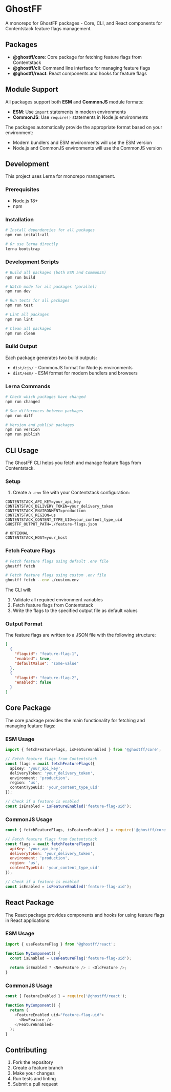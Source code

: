 # GhostFF

A monorepo for GhostFF packages - Core, CLI, and React components for Contentstack feature flags management.

## Packages

- **@ghostff/core**: Core package for fetching feature flags from Contentstack
- **@ghostff/cli**: Command line interface for managing feature flags
- **@ghostff/react**: React components and hooks for feature flags

## Module Support

All packages support both **ESM** and **CommonJS** module formats:

- **ESM**: Use `import` statements in modern environments
- **CommonJS**: Use `require()` statements in Node.js environments

The packages automatically provide the appropriate format based on your environment:
- Modern bundlers and ESM environments will use the ESM version
- Node.js and CommonJS environments will use the CommonJS version

## Development

This project uses Lerna for monorepo management.

### Prerequisites

- Node.js 18+
- npm

### Installation

```bash
# Install dependencies for all packages
npm run install:all

# Or use lerna directly
lerna bootstrap
```

### Development Scripts

```bash
# Build all packages (both ESM and CommonJS)
npm run build

# Watch mode for all packages (parallel)
npm run dev

# Run tests for all packages
npm run test

# Lint all packages
npm run lint

# Clean all packages
npm run clean
```

### Build Output

Each package generates two build outputs:
- `dist/cjs/` - CommonJS format for Node.js environments
- `dist/esm/` - ESM format for modern bundlers and browsers

### Lerna Commands

```bash
# Check which packages have changed
npm run changed

# See differences between packages
npm run diff

# Version and publish packages
npm run version
npm run publish
```

## CLI Usage

The GhostFF CLI helps you fetch and manage feature flags from Contentstack.

### Setup

1. Create a `.env` file with your Contentstack configuration:

```env
CONTENTSTACK_API_KEY=your_api_key
CONTENTSTACK_DELIVERY_TOKEN=your_delivery_token
CONTENTSTACK_ENVIRONMENT=production
CONTENTSTACK_REGION=us
CONTENTSTACK_CONTENT_TYPE_UID=your_content_type_uid
GHOSTFF_OUTPUT_PATH=./feature-flags.json

# OPTIONAL
CONTENTSTACK_HOST=your_host
```

### Fetch Feature Flags

```bash
# Fetch feature flags using default .env file
ghostff fetch

# Fetch feature flags using custom .env file
ghostff fetch --env ./custom.env
```

The CLI will:
1. Validate all required environment variables
2. Fetch feature flags from Contentstack
3. Write the flags to the specified output file as default values

### Output Format

The feature flags are written to a JSON file with the following structure:

```json
[
  {
    "flaguid": "feature-flag-1",
    "enabled": true,
    "defaultValue": "some-value"
  },
  {
    "flaguid": "feature-flag-2",
    "enabled": false
  }
]
```

## Core Package

The core package provides the main functionality for fetching and managing feature flags:

### ESM Usage
```typescript
import { fetchFeatureFlags, isFeatureEnabled } from '@ghostff/core';

// Fetch feature flags from Contentstack
const flags = await fetchFeatureFlags({
  apiKey: 'your_api_key',
  deliveryToken: 'your_delivery_token',
  environment: 'production',
  region: 'us',
  contentTypeUid: 'your_content_type_uid'
});

// Check if a feature is enabled
const isEnabled = isFeatureEnabled('feature-flag-uid');
```

### CommonJS Usage
```javascript
const { fetchFeatureFlags, isFeatureEnabled } = require('@ghostff/core');

// Fetch feature flags from Contentstack
const flags = await fetchFeatureFlags({
  apiKey: 'your_api_key',
  deliveryToken: 'your_delivery_token',
  environment: 'production',
  region: 'us',
  contentTypeUid: 'your_content_type_uid'
});

// Check if a feature is enabled
const isEnabled = isFeatureEnabled('feature-flag-uid');
```

## React Package

The React package provides components and hooks for using feature flags in React applications:

### ESM Usage
```typescript
import { useFeatureFlag } from '@ghostff/react';

function MyComponent() {
  const isEnabled = useFeatureFlag('feature-flag-uid');
  
  return isEnabled ? <NewFeature /> : <OldFeature />;
}
```

### CommonJS Usage
```javascript
const { FeatureEnabled } = require('@ghostff/react');

function MyComponent() {
  return (
    <FeatureEnabled uid="feature-flag-uid">
      <NewFeature />
    </FeatureEnabled>
  );
}
```

## Contributing

1. Fork the repository
2. Create a feature branch
3. Make your changes
4. Run tests and linting
5. Submit a pull request
